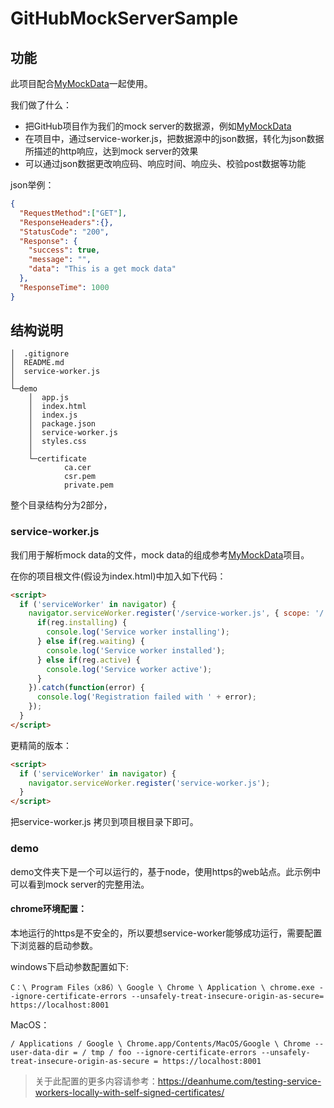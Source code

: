 # GitHubMockServerSample

## 功能
此项目配合[MyMockData](https://github.com/zj-john/MyMockData)一起使用。

我们做了什么：
* 把GitHub项目作为我们的mock server的数据源，例如[MyMockData](https://github.com/zj-john/MyMockData)
* 在项目中，通过service-worker.js，把数据源中的json数据，转化为json数据所描述的http响应，达到mock server的效果
* 可以通过json数据更改响应码、响应时间、响应头、校验post数据等功能

json举例：
```json
{
  "RequestMethod":["GET"],
  "ResponseHeaders":{},
  "StatusCode": "200",
  "Response": {
    "success": true,
    "message": "",
    "data": "This is a get mock data"
  },
  "ResponseTime": 1000
}
```

## 结构说明
```
│  .gitignore
│  README.md
│  service-worker.js
│
└─demo
    │  app.js
    │  index.html
    │  index.js
    │  package.json
    │  service-worker.js
    │  styles.css
    │
    └─certificate
            ca.cer
            csr.pem
            private.pem
```

整个目录结构分为2部分，

### service-worker.js  

我们用于解析mock data的文件，mock data的组成参考[MyMockData](https://github.com/zj-john/MyMockData)项目。

在你的项目根文件(假设为index.html)中加入如下代码：
```html
<script>
  if ('serviceWorker' in navigator) {
    navigator.serviceWorker.register('/service-worker.js', { scope: '/' }).then(function(reg) {
      if(reg.installing) {
        console.log('Service worker installing');
      } else if(reg.waiting) {
        console.log('Service worker installed');
      } else if(reg.active) {
        console.log('Service worker active');
      }
    }).catch(function(error) {
      console.log('Registration failed with ' + error);
    });
  }
</script>
```
更精简的版本：
```html
<script>
  if ('serviceWorker' in navigator) {
    navigator.serviceWorker.register('service-worker.js');
  }
</script>
```

把service-worker.js 拷贝到项目根目录下即可。


### demo
demo文件夹下是一个可以运行的，基于node，使用https的web站点。此示例中可以看到mock server的完整用法。

#### chrome环境配置：  
本地运行的https是不安全的，所以要想service-worker能够成功运行，需要配置下浏览器的启动参数。

windows下启动参数配置如下:
```
C：\ Program Files（x86）\ Google \ Chrome \ Application \ chrome.exe --ignore-certificate-errors --unsafely-treat-insecure-origin-as-secure= https://localhost:8001
```

MacOS：
```
/ Applications / Google \ Chrome.app/Contents/MacOS/Google \ Chrome --user-data-dir = / tmp / foo --ignore-certificate-errors --unsafely-treat-insecure-origin-as-secure = https://localhost:8001
```

> 关于此配置的更多内容请参考：https://deanhume.com/testing-service-workers-locally-with-self-signed-certificates/
